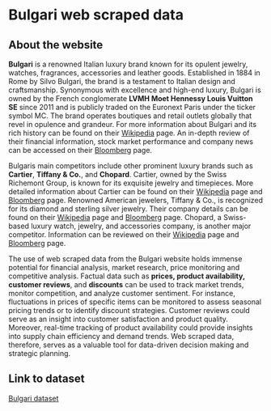 # Bulgari web scraped data 

## About the website

**Bulgari** is a renowned Italian luxury brand known for its opulent jewelry, watches, fragrances, accessories and leather goods. Established in 1884 in Rome by Silvo Bulgari, the brand is a testament to Italian design and craftsmanship. Synonymous with excellence and high-end luxury, Bulgari is owned by the French conglomerate **LVMH Moet Hennessy Louis Vuitton SE** since 2011 and is publicly traded on the Euronext Paris under the ticker symbol MC. The brand operates boutiques and retail outlets globally that revel in opulence and grandeur. For more information about Bulgari and its rich history can be found on their [Wikipedia](https://en.wikipedia.org/wiki/Bulgari) page. An in-depth review of their financial information, stock market performance and company news can be accessed on their [Bloomberg](https://www.bloomberg.com/profile/company/BUL:FP) page.
 
Bulgaris main competitors include other prominent luxury brands such as **Cartier**, **Tiffany & Co.**, and **Chopard**. Cartier, owned by the Swiss Richemont Group, is known for its exquisite jewelry and timepieces. More detailed information about Cartier can be found on their [Wikipedia](https://en.wikipedia.org/wiki/Cartier_(jeweller)) page and [Bloomberg](https://www.bloomberg.com/profile/company/CART:SW) page. Renowned American jewelers, Tiffany & Co., is recognized for its diamond and sterling silver jewelry. Their company details can be found on their [Wikipedia](https://en.wikipedia.org/wiki/Tiffany_%26_Co.) page and [Bloomberg](https://www.bloomberg.com/profile/company/TIF:US) page. Chopard, a Swiss-based luxury watch, jewelry, and accessories company, is another major competitor. Information can be reviewed on their [Wikipedia](https://en.wikipedia.org/wiki/Chopard) page and [Bloomberg](https://www.bloomberg.com/profile/company/CHOPZ:SW) page.

The use of web scraped data from the Bulgari website holds immense potential for financial analysis, market research, price monitoring and competitive analysis. Factual data such as **prices, product availability, customer reviews**, and **discounts** can be used to track market trends, monitor competition, and analyze customer sentiment. For instance, fluctuations in prices of specific items can be monitored to assess seasonal pricing trends or to identify discount strategies. Customer reviews could serve as an insight into customer satisfaction and product quality. Moreover, real-time tracking of product availability could provide insights into supply chain efficiency and demand trends. Web scraped data, therefore, serves as a valuable tool for data-driven decision making and strategic planning.


## Link to **dataset**

[Bulgari dataset](https://www.databoutique.com/buy-data-list-subset/Bulgari%20web%20scraped%20data/r/rec4Qzsgzqg8kblTs)

